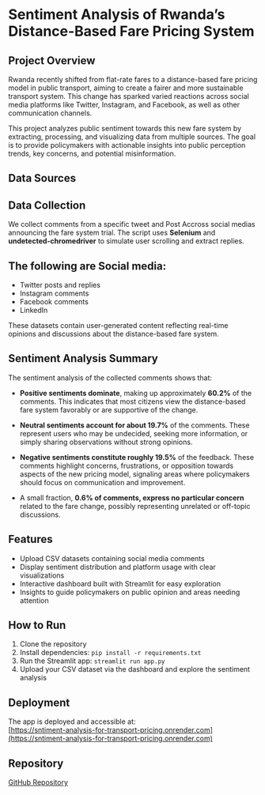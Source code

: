 # Sentiment Analysis of Rwanda’s Distance-Based Fare Pricing System

## Project Overview

Rwanda recently shifted from flat-rate fares to a distance-based fare pricing model in public transport, aiming to create a fairer and more sustainable transport system. This change has sparked varied reactions across social media platforms like Twitter, Instagram, and Facebook, as well as other communication channels.

This project analyzes public sentiment towards this new fare system by extracting, processing, and visualizing data from multiple sources. The goal is to provide policymakers with actionable insights into public perception trends, key concerns, and potential misinformation.

## Data Sources
## Data Collection

We collect comments from a specific tweet and Post Accross social medias announcing the fare system trial. The script uses **Selenium** and **undetected-chromedriver** to simulate user scrolling and extract replies.

## The following are Social media:
- Twitter posts and replies  
- Instagram comments  
- Facebook comments
- LinkedIn  

These datasets contain user-generated content reflecting real-time opinions and discussions about the distance-based fare system.

## Sentiment Analysis Summary

The sentiment analysis of the collected comments shows that:

- **Positive sentiments dominate**, making up approximately **60.2%** of the comments. This indicates that most citizens view the distance-based fare system favorably or are supportive of the change.

- **Neutral sentiments account for about 19.7%** of the comments. These represent users who may be undecided, seeking more information, or simply sharing observations without strong opinions.

- **Negative sentiments constitute roughly 19.5%** of the feedback. These comments highlight concerns, frustrations, or opposition towards aspects of the new pricing model, signaling areas where policymakers should focus on communication and improvement.

- A small fraction, **0.6% of comments, express no particular concern** related to the fare change, possibly representing unrelated or off-topic discussions.

## Features

- Upload CSV datasets containing social media comments  
- Display sentiment distribution and platform usage with clear visualizations  
- Interactive dashboard built with Streamlit for easy exploration  
- Insights to guide policymakers on public opinion and areas needing attention  

## How to Run

1. Clone the repository  
2. Install dependencies: `pip install -r requirements.txt`  
3. Run the Streamlit app: `streamlit run app.py`  
4. Upload your CSV dataset via the dashboard and explore the sentiment analysis  
## Deployment

The app is deployed and accessible at:  
[https://sntiment-analysis-for-transport-pricing.onrender.com](https://sntiment-analysis-for-transport-pricing.onrender.com)



## Repository

[GitHub Repository](https://github.com/Kagabo183/SNTIMENT_ANALYSIS-For-Transport-pricing-shifting)


